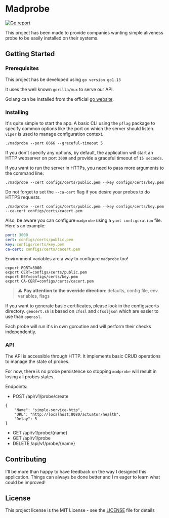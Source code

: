 # Madprobe
[![Go report](https://goreportcard.com/badge/github.com/MadJlzz/madprobe)](https://goreportcard.com/report/github.com/MadJlzz/madprobe)

This project has been made to provide companies wanting simple aliveness probe to be easily installed on their systems.

## Getting Started

### Prerequisites

This project has be developed using `go version go1.13`

It uses the well known `gorilla/mux` to serve our API.

Golang can be installed from the official [go website](https://golang.org/dl/).

### Installing

It's quite simple to start the app. A basic CLI using the `pflag` package to specify common
options like the port on which the server should listen. `viper` is used to manage configuration context.

```shell script
./madprobe --port 6666 --graceful-timeout 5
```

If you don't specify any options, by default, the application will start an HTTP webserver on port `3000`
and provide a graceful timeout of `15 seconds`.

If you want to run the server in HTTPs, you need to pass more arguments to the command line:
```shell script
./madprobe --cert configs/certs/public.pem --key configs/certs/key.pem
```

Do not forget to set the `--ca-cert` flag if you desire your probes to do HTTPS requests.
```shell script
./madprobe --cert configs/certs/public.pem --key configs/certs/key.pem --ca-cert configs/certs/cacert.pem
```

Also, be aware you can configure `madprobe` using a `yaml configuration` file. Here's an example:
```yaml
port: 3000
cert: configs/certs/public.pem
key: configs/certs/key.pem
ca-cert: configs/certs/cacert.pem
```

Environment variables are a way to configure `madprobe` too!
```shell script
export PORT=3000
export CERT=configs/certs/public.pem
export KEY=configs/certs/key.pem
export CA-CERT=configs/certs/cacert.pem
```

> :warning: **Pay attention to the override direction**: defaults, config file, env. variables, flags

If you want to generate basic certificates, please look in the configs/certs directory.
`gencert.sh` is based on `cfssl` and `cfssljson` which are easier to use than `openssl`.

Each probe will run it's in own goroutine and will perform their checks independently.

### API

The API is accessible through HTTP. It implements basic CRUD operations to manage the
state of probes.

For now, there is no probe persistence so stopping `madprobe` will result in losing all
probes states.

Endpoints: 
  - POST /api/v1/probe/create
````   
{
    "Name": "simple-service-http",
    "URL": "http://localhost:8080/actuator/health",
    "Delay": 5
}
````
  - GET /api/v1/probe/{name}
  - GET /api/v1/probe
  - DELETE /api/v1/probe/{name}

## Contributing

I'll be more than happy to have feedback on the way I designed this application. Things can always be done better and
I m eager to learn what could be improved!

## License

This project license is the MIT License - see the [LICENSE](LICENSE) file for details
